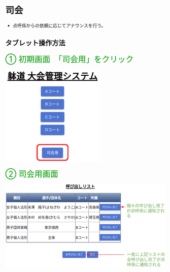 # 司会

- 点呼係からの依頼に応じてアナウンスを行う。

## タブレット操作方法

<div style="color:#009900; font-size:25px">① 初期画面　「司会用」をクリック</div>
<p><img src="../images/initial_page_to_announce.png" width="300" /></p>

<div style="color:#009900; font-size:25px">② 司会用画面</div>
<p><img src="../images/announce_view.png" width="1000" /></p>
